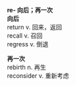 **re- 向后；再一次**  
**向后**  
return v. 回来，返回  
recall v. 召回  
regress v. 倒退  

**再一次**  
rebirth n. 再生  
reconsider v. 重新考虑